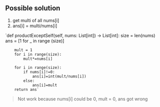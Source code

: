 ## Possible solution
1. get multi of all nums[i]
2. ans[i] = multi/nums[i]     


`def productExceptSelf(self, nums: List[int]) -> List[int]:
        size = len(nums)
        ans = [1 for _ in range (size)]
        
        mult = 1
        for i in range(size):
            mult*=nums[i]
        
        for i in range(size):
            if nums[i]!=0:
                ans[i]=int(mult/nums[i])
            else:
                ans[i]=mult
        return ans`   
>Not work because nums[i] could be 0, mult = 0, ans got wrong
